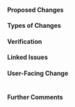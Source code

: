 <!-- HTML Comments can be left in place or removed. -->
<!-- Please see our contributing guide at https://github.com/k3s-io/k3s/blob/master/CONTRIBUTING.md for guidance on opening pull requests -->

#### Proposed Changes ####

<!-- Describe the big picture of your changes here to communicate to the maintainers why we should accept this pull request. -->

#### Types of Changes ####

<!-- What types of changes does your code introduce to K3s? Bugfix, New Feature, Breaking Change, etc -->

#### Verification ####

<!-- How can the changes be verified? Please provide whatever additional information necessary to help verify the proposed changes. -->

#### Linked Issues ####

<!-- Link any related issues, pull-requests, or commit hashes that are relevant to this pull request. If you are opening a PR without a corresponding issue please consider creating one first, at https://github.com/k3s-io/k3s/issues . A functional example will greatly help QA with verifying/reproducing a bug or testing new features. -->

#### User-Facing Change ####
<!--
Does this PR introduce a user-facing change? If no, just write "NONE" in the release-note block below.
If the PR requires additional action from users switching to the new release, include the string "action required".
-->
```release-note

```

#### Further Comments ####

<!-- If this is a relatively large or complex change, kick off the discussion by explaining why you chose the solution you did and what alternatives you considered, etc... -->
